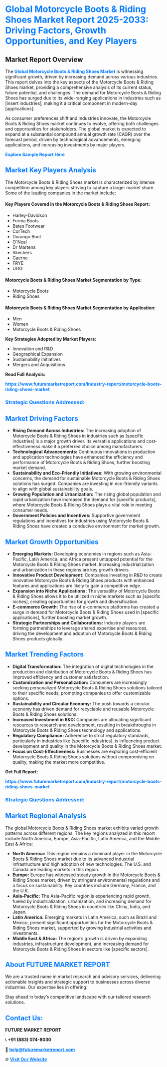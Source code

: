 <h1 style="color: #007BFF;">Global Motorcycle Boots & Riding Shoes Market Report 2025-2033: Driving Factors, Growth Opportunities, and Key Players</h1>

<section id="overview">
<h2>Market Report Overview</h2>
<p>The <a href="https://www.futuremarketreport.com/industry-report/motorcycle-boots-riding-shoes-market" style="color: #007BFF; text-decoration: none;"><strong>Global Motorcycle Boots & Riding Shoes Market</strong></a> is witnessing significant growth, driven by increasing demand across various industries. This report delves into the key aspects of the Motorcycle Boots & Riding Shoes market, providing a comprehensive analysis of its current status, future potential, and challenges. The demand for Motorcycle Boots & Riding Shoes has surged due to its wide-ranging applications in industries such as [insert industries], making it a critical component in modern-day [applications].</p>
<p>As consumer preferences shift and industries innovate, the Motorcycle Boots & Riding Shoes market continues to evolve, offering both challenges and opportunities for stakeholders. The global market is expected to expand at a substantial compound annual growth rate (CAGR) over the forecast period, driven by technological advancements, emerging applications, and increasing investments by major players.</p>
</section>

<section id="overview">
<p><a href="https://www.futuremarketreport.com/request-sample/reportId=112757" style="color: #007BFF; text-decoration: none;"><strong>Explore Sample Report Here</strong></a></p>
</section>

<section id="key-players">
<h2 style="color: #007BFF;">Market Key Players Analysis</h2>
<p>The Motorcycle Boots & Riding Shoes market is characterized by intense competition among key players striving to capture a larger market share. Some of the leading companies in the market include:</p>
<h4>Key Players Covered in the Motorcycle Boots & Riding Shoes Report:</h4>
<ul><li>Harley-Davidson</li><li>Forma Boots</li><li>Bates Footwear</li><li>CorTech</li><li>Durango Boot</li><li>O`Neal</li><li>Dr Martens</li><li>Skechers</li><li>Gaerne</li><li>FRYE</li><li>UGG</li></ul>
<h4>Motorcycle Boots & Riding Shoes Market Segmentation by Type:</h4>
<ul><li>Motorcycle Boots</li><li>Riding Shoes</li></ul>

<h4>Motorcycle Boots & Riding Shoes Market Segmentation by Application:</h4>
<ul><li>Men</li><li>Women</li><li>Motorcycle Boots &amp; Riding Shoes</li></ul>
<p><strong>Key Strategies Adopted by Market Players:</strong></p>
<ul>
<li>Innovation and R&D</li>
<li>Geographical Expansion</li>
<li>Sustainability Initiatives</li>
<li>Mergers and Acquisitions</li>
</ul>
</section>

<section>
<p><strong>Read Full Analysis: </strong></p><a href="https://www.futuremarketreport.com/industry-report/motorcycle-boots-riding-shoes-market" style="color: #007BFF; text-decoration: none;"><strong>https://www.futuremarketreport.com/industry-report/motorcycle-boots-riding-shoes-market</strong></a>
<h3 style="color: #007BFF;">Strategic Questions Addressed:</h3>
</section>

<section id="driving-factors">
<h2 style="color: #007BFF;">Market Driving Factors</h2>
<ul>
<li><strong>Rising Demand Across Industries:</strong> The increasing adoption of Motorcycle Boots & Riding Shoes in industries such as [specific industries] is a major growth driver. Its versatile applications and cost-effectiveness make it a preferred choice among manufacturers.</li>
<li><strong>Technological Advancements:</strong> Continuous innovations in production and application technologies have enhanced the efficiency and performance of Motorcycle Boots & Riding Shoes, further boosting market demand.</li>
<li><strong>Sustainability and Eco-Friendly Initiatives:</strong> With growing environmental concerns, the demand for sustainable Motorcycle Boots & Riding Shoes solutions has surged. Companies are investing in eco-friendly variants to align with global sustainability goals.</li>
<li><strong>Growing Population and Urbanization:</strong> The rising global population and rapid urbanization have increased the demand for [specific products], where Motorcycle Boots & Riding Shoes plays a vital role in meeting consumer needs.</li>
<li><strong>Government Policies and Incentives:</strong> Supportive government regulations and incentives for industries using Motorcycle Boots & Riding Shoes have created a conducive environment for market growth.</li>
</ul>
</section>

<section id="growth-opportunities">
<h2 style="color: #007BFF;">Market Growth Opportunities</h2>
<ul>
<li><strong>Emerging Markets:</strong> Developing economies in regions such as Asia-Pacific, Latin America, and Africa present untapped potential for the Motorcycle Boots & Riding Shoes market. Increasing industrialization and urbanization in these regions are key growth drivers.</li>
<li><strong>Innovative Product Development:</strong> Companies investing in R&D to create innovative Motorcycle Boots & Riding Shoes products with enhanced features and applications are likely to gain a competitive edge.</li>
<li><strong>Expansion into Niche Applications:</strong> The versatility of Motorcycle Boots & Riding Shoes allows it to be utilized in niche markets such as [specific niches], creating opportunities for growth and diversification.</li>
<li><strong>E-commerce Growth:</strong> The rise of e-commerce platforms has created a surge in demand for Motorcycle Boots & Riding Shoes used in [specific applications], further boosting market growth.</li>
<li><strong>Strategic Partnerships and Collaborations:</strong> Industry players are forming partnerships to leverage shared expertise and resources, driving the development and adoption of Motorcycle Boots & Riding Shoes products globally.</li>
</ul>
</section>

<section id="trending-factors">
<h2 style="color: #007BFF;">Market Trending Factors</h2>
<ul>
<li><strong>Digital Transformation:</strong> The integration of digital technologies in the production and distribution of Motorcycle Boots & Riding Shoes has improved efficiency and customer satisfaction.</li>
<li><strong>Customization and Personalization:</strong> Consumers are increasingly seeking personalized Motorcycle Boots & Riding Shoes solutions tailored to their specific needs, prompting companies to offer customizable options.</li>
<li><strong>Sustainability and Circular Economy:</strong> The push towards a circular economy has driven demand for recyclable and reusable Motorcycle Boots & Riding Shoes solutions.</li>
<li><strong>Increased Investment in R&D:</strong> Companies are allocating significant resources to research and development, resulting in breakthroughs in Motorcycle Boots & Riding Shoes technology and applications.</li>
<li><strong>Regulatory Compliance:</strong> Adherence to strict regulatory standards, particularly in industries like [specific industries], is influencing product development and quality in the Motorcycle Boots & Riding Shoes market.</li>
<li><strong>Focus on Cost-Effectiveness:</strong> Businesses are exploring cost-efficient Motorcycle Boots & Riding Shoes solutions without compromising on quality, making the market more competitive.</li>
</ul>
</section>

<section>
<p><strong>Get Full Report: </strong></p><a href="https://www.futuremarketreport.com/industry-report/motorcycle-boots-riding-shoes-market" style="color: #007BFF; text-decoration: none;"><strong>https://www.futuremarketreport.com/industry-report/motorcycle-boots-riding-shoes-market</strong></a>
<h3 style="color: #007BFF;">Strategic Questions Addressed:</h3>
</section>


<section id="regional-analysis">
<h2 style="color: #007BFF;">Market Regional Analysis</h2>
<p>The global Motorcycle Boots & Riding Shoes market exhibits varied growth patterns across different regions. The key regions analyzed in this report include North America, Europe, Asia-Pacific, Latin America, and the Middle East & Africa:</p>
<ul>
<li><strong>North America:</strong> This region remains a dominant player in the Motorcycle Boots & Riding Shoes market due to its advanced industrial infrastructure and high adoption of new technologies. The U.S. and Canada are leading markets in this region.</li>
<li><strong>Europe:</strong> Europe has witnessed steady growth in the Motorcycle Boots & Riding Shoes market, driven by stringent environmental regulations and a focus on sustainability. Key countries include Germany, France, and the U.K.</li>
<li><strong>Asia-Pacific:</strong> The Asia-Pacific region is experiencing rapid growth, fueled by industrialization, urbanization, and increasing demand for Motorcycle Boots & Riding Shoes in countries like China, India, and Japan.</li>
<li><strong>Latin America:</strong> Emerging markets in Latin America, such as Brazil and Mexico, present significant opportunities for the Motorcycle Boots & Riding Shoes market, supported by growing industrial activities and investments.</li>
<li><strong>Middle East & Africa:</strong> The region’s growth is driven by expanding industries, infrastructure development, and increasing demand for Motorcycle Boots & Riding Shoes in sectors like [specific sectors].</li>
</ul>
</section>

<footer>
<h2 style="color: #007BFF;">About FUTURE MARKET REPORT</h2>
<p>We are a trusted name in market research and advisory services, delivering actionable insights and strategic support to businesses across diverse industries. Our expertise lies in offering:</p>

<p>Stay ahead in today’s competitive landscape with our tailored research solutions.</p>

<h2 style="color: #007BFF;">Contact Us:</h2>
<p><strong>FUTURE MARKET REPORT</strong></p>
<p>📞 <strong>+91 (883) 074-8030</strong></p>
<p>📧 <strong><a href="mailto:help@futuremarketreport.com" style="color: #007BFF;">help@futuremarketreport.com</a></strong></p>
<p>🌐 <strong><a href="https://www.futuremarketreport.com/" style="color: #007BFF;">Visit Our Website</a></strong></p>
</footer>